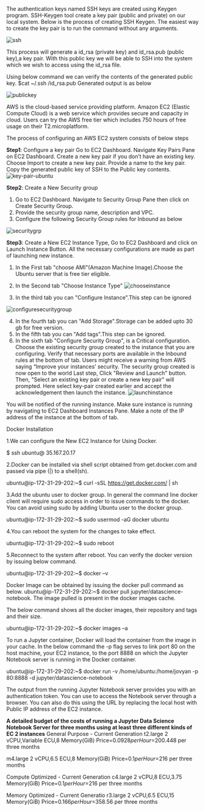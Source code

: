 The authentication keys named SSH keys are created using Keygen program. SSH-Keygen tool create a key pair (public and private) on our local system. Below is the process of creating SSH Keygen. The easiest way to create the key pair is to run the command without any arguments.

![ssh](https://user-images.githubusercontent.com/35319815/34912651-cf0e4b72-f8b4-11e7-87f7-b07a8cd67101.JPG)

This process will generate a id_rsa (private key) and id_rsa.pub (public key),a key pair. With this public key we will be able to SSH into the system which we wish to access using the id_rsa file.

Using below command we can verify the contents of the generated public key.
$cat ~/.ssh /id_rsa.pub
Generated output is as below

![publickey](https://user-images.githubusercontent.com/35319815/34912729-8d1a2342-f8b6-11e7-9af0-5055d72705bd.JPG)

AWS is the cloud-based service providing platform. Amazon EC2 (Elastic Compute Cloud) is a web service which provides secure and capacity in cloud. Users can try the AWS free tier which includes 750 hours of free usage on their T2.microplatform.

The process of configuring an AWS EC2 system consists of below steps

**Step1**: Configure a key pair
Go to EC2 Dashboard. Navigate Key Pairs Pane on EC2 Dashboard.
Create a new key pair if you don’t have an existing key.
Choose Import to create a new key pair. Provide a name to the key pair. Copy the generated public key of SSH to the Public key contents.
![key-pair-ubuntu](https://user-images.githubusercontent.com/35319815/34913251-0b603fd4-f8c6-11e7-9019-69cdff6ea9ef.JPG)

**Step2**: Create a New Security group
1.	Go to EC2 Dashboard. Navigate to Security Group Pane then click on Create Security Group.
2.	Provide the security group name, description and VPC.
3.	Configure the following Security Group rules for Inbound as below

![securitygrp](https://user-images.githubusercontent.com/35319815/34926815-f95d7b84-f97f-11e7-859a-01ce80829a6d.JPG)

**Step3**: Create a New EC2 Instance Type,
Go to EC2 Dashboard and click on Launch Instance Button.
All the necessary configurations are made as part of launching new instance.
1. In the First tab "choose AMI"(Amazon Machine Image).Choose the Ubuntu server that is free tier eligible.
2. In the Second tab "Choose Instance Type"
![chooseinstance](https://user-images.githubusercontent.com/35319815/34926847-350547f2-f980-11e7-9fe8-6d206d3ff577.JPG)

3. In the third tab you can "Configure Instance".This step can be ignored

![configuresecuritygroup](https://user-images.githubusercontent.com/35319815/34926867-5393e67e-f980-11e7-9e0a-ba796c348d30.JPG)

4. In the fourth tab you can "Add Storage".Storage can be added upto 30 gb for free version.
5. In the fifth tab you can "Add tags".This step can be ignored.
6. In the sixth tab "Configure Security Group", is a Critical configuration. Choose the existing security group created to the instance that you are configuring. Verify that necessary ports are available in the Inbound rules at the bottom of tab.
Users might receive a warning from AWS saying “Improve your instances’ security. The security group created is now open to the world
Last step, Click "Review and Launch" button. 
Then, "Select an existing key pair or create a new key pair" will prompted. Here select key-pair created earlier and accept the acknowledgement then launch the instance.
![launchinstance](https://user-images.githubusercontent.com/35319815/34926874-5f28952a-f980-11e7-9e35-6992282f21d8.JPG)

You will be notified of the running instance. Make sure instance is running by navigating to EC2 Dashboard Instances Pane. Make a note of the IP address of the instance at the bottom of tab.

Docker Installation

1.We can configure the New EC2 Instance for Using Docker.

   $ ssh ubuntu@ 35.167.20.17
   
   

2.Docker can be installed via shell script obtained from get.docker.com and passed via pipe (|) to a shell(sh).

   ubuntu@ip-172-31-29-202:~$ curl -sSL https://get.docker.com/ | sh
       
3.Add the ubuntu user to docker group. In general the command line docker client will require sudo access in order to issue commands to the docker. You can avoid using sudo by adding Ubuntu user to the docker group.

   ubuntu@ip-172-31-29-202:~$ sudo usermod -aG docker ubuntu

4.You can reboot the system for the changes to take effect.

   ubuntu@ip-172-31-29-202:~$ sudo reboot

5.Reconnect to the system after reboot. You can verify the docker version by issuing below command.

   ubuntu@ip-172-31-29-202:~$ docker –v


Docker Image can be obtained by issuing the docker pull command as below.
ubuntu@ip-172-31-29-202:~$ docker pull jupyter/datascience-notebook. 
The image pulled is present in the docker images cache.




The below command shows all the docker images, their repository and tags and their size.

ubuntu@ip-172-31-29-202:~$ docker images –a

To run a Jupyter container, Docker will load the container from the image in your cache.
In the below command the -p flag serves to link port 80 on the host machine, your EC2 instance, to the port 8888 on which the Jupyter Notebook server is running in the Docker container.

ubuntu@ip-172-31-29-202:~$ docker run -v /home/ubuntu:/home/jovyan -p 80:8888 -d jupyter/datascience-notebook




The output from the running Jupyter Notebook server provides you with an authentication token. You can use to access the Notebook server through a browser. You can also do this using the URL by replacing the local host with Public IP address of the EC2 instance.






**A detailed budget of the costs of running a Jupyter Data Science Notebook Server for three months using at least three different kinds of EC 2 instances**
General Purpose - Current Generation
t2.large
2 vCPU,Variable ECU,8 Memory(GiB)
Price=$0.0928 per Hour=$200.448 per three months

m4.large
2 vCPU,6.5 ECU,8 Memory(GiB)
Price=$0.1 per Hour=$216 per three months

Compute Optimized - Current Generation
c4.large
2 vCPU,8 ECU,3.75 Memory(GiB)
Price=$0.1 per Hour=$216 per three months

Memory Optimized - Current Generatio
r3.large
2 vCPU,6.5 ECU,15 Memory(GiB)
Price=$0.166 per Hour=$358.56 per three months

